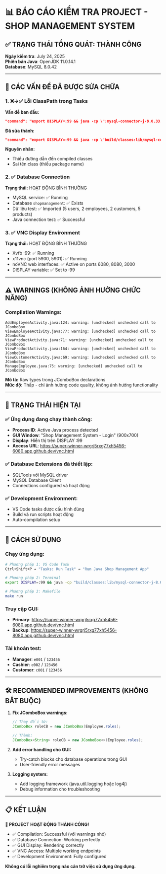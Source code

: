 # 📊 BÁO CÁO KIỂM TRA PROJECT - SHOP MANAGEMENT SYSTEM

## ✅ TRẠNG THÁI TỔNG QUÁT: THÀNH CÔNG

**Ngày kiểm tra**: July 24, 2025  
**Phiên bản Java**: OpenJDK 11.0.14.1  
**Database**: MySQL 8.0.42 

---

## 🔧 CÁC VẤN ĐỀ ĐÃ ĐƯỢC SỬA CHỮA

### 1. ❌→✅ Lỗi ClassPath trong Tasks
**Vấn đề ban đầu:**
```json
"command": "export DISPLAY=:99 && java -cp \":mysql-connector-j-8.0.33.jar\" Start"
```

**Đã sửa thành:**
```json  
"command": "export DISPLAY=:99 && java -cp \"build/classes:lib/mysql-connector-j-8.0.33.jar\" com.shopmanagement.Start"
```

**Nguyên nhân:** 
- Thiếu đường dẫn đến compiled classes
- Sai tên class (thiếu package name)

### 2. ✅ Database Connection
**Trạng thái:** HOẠT ĐỘNG BÌNH THƯỜNG
- MySQL service: ✅ Running
- Database `shopmanagement`: ✅ Exists  
- Dữ liệu test: ✅ Imported (5 users, 2 employees, 2 customers, 5 products)
- Java connection test: ✅ Successful

### 3. ✅ VNC Display Environment  
**Trạng thái:** HOẠT ĐỘNG BÌNH THƯỜNG
- Xvfb :99: ✅ Running
- x11vnc (port 5900, 5901): ✅ Running  
- noVNC web interfaces: ✅ Active on ports 6080, 8080, 3000
- DISPLAY variable: ✅ Set to :99

---

## ⚠️ WARNINGS (KHÔNG ẢNH HƯỞNG CHỨC NĂNG)

### Compilation Warnings:
```
AddEmployeeActivity.java:124: warning: [unchecked] unchecked call to JComboBox
ViewEmployeeActivity.java:77: warning: [unchecked] unchecked call to JComboBox  
ViewProductActivity.java:71: warning: [unchecked] unchecked call to JComboBox
ViewProductActivity.java:164: warning: [unchecked] unchecked call to JComboBox
ViewCustomerActivity.java:69: warning: [unchecked] unchecked call to JComboBox
ManageEmployee.java:75: warning: [unchecked] unchecked call to JComboBox
```

**Mô tả:** Raw types trong JComboBox declarations  
**Mức độ:** Thấp - chỉ ảnh hưởng code quality, không ảnh hưởng functionality

---

## 🎯 TRẠNG THÁI HIỆN TẠI

### ✅ Ứng dụng đang chạy thành công:
- **Process ID**: Active Java process detected
- **GUI Window**: "Shop Management System - Login" (900x700)
- **Display**: Hiển thị trên DISPLAY :99
- **Access URL**: https://super-winner-wrgrj5rxg77xh5456-6080.app.github.dev/vnc.html

### ✅ Database Extensions đã thiết lập:
- SQLTools với MySQL driver
- MySQL Database Client 
- Connections configured và hoạt động

### ✅ Development Environment:
- VS Code tasks được cấu hình đúng
- Build và run scripts hoạt động
- Auto-compilation setup

---

## 🚀 CÁCH SỬ DỤNG

### Chạy ứng dụng:
```bash
# Phương pháp 1: VS Code Task
Ctrl+Shift+P → "Tasks: Run Task" → "Run Java Shop Management App"

# Phương pháp 2: Terminal  
export DISPLAY=:99 && java -cp "build/classes:lib/mysql-connector-j-8.0.33.jar" com.shopmanagement.Start

# Phương pháp 3: Makefile
make run
```

### Truy cập GUI:
- **Primary**: https://super-winner-wrgrj5rxg77xh5456-6080.app.github.dev/vnc.html
- **Backup**: https://super-winner-wrgrj5rxg77xh5456-8080.app.github.dev/vnc.html

### Tài khoản test:
- **Manager**: `e001` / `123456`
- **Cashier**: `e002` / `123456`  
- **Customer**: `c001` / `123456`

---

## 🛠️ RECOMMENDED IMPROVEMENTS (KHÔNG BẮT BUỘC)

1. **Fix JComboBox warnings:**
   ```java
   // Thay đổi từ:
   JComboBox roleCB = new JComboBox(Employee.roles);
   
   // Thành:
   JComboBox<String> roleCB = new JComboBox<>(Employee.roles);
   ```

2. **Add error handling cho GUI:**
   - Try-catch blocks cho database operations trong GUI
   - User-friendly error messages

3. **Logging system:**
   - Add logging framework (java.util.logging hoặc log4j)
   - Debug information cho troubleshooting

---

## 📋 KẾT LUẬN

**🎉 PROJECT HOẠT ĐỘNG THÀNH CÔNG!**

- ✅ Compilation: Successful (với warnings nhỏ)
- ✅ Database Connection: Working perfectly  
- ✅ GUI Display: Rendering correctly
- ✅ VNC Access: Multiple working endpoints
- ✅ Development Environment: Fully configured

**Không có lỗi nghiêm trọng nào cản trở việc sử dụng ứng dụng.**
